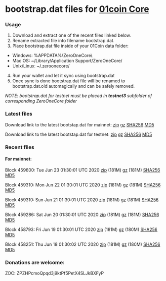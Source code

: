 # bootstrap.dat files for [01coin Core](https://01coin.io)

### Usage

1. Download and extract one of the recent files linked below.
2. Rename extracted file into filename bootstrap.dat.
3. Place bootstrap.dat file inside of your 01Coin data folder:
 - Windows: %APPDATA%\ZeroOneCore\
 - Mac OS: ~/Library/Application Support/ZeroOneCore/
 - Unix/Linux: ~/.zeroonecore/
4. Run your wallet and let it sync using bootstrap.dat
5. Once sync is done bootstrap.dat file will be renamed to bootstrap.dat.old automagically and can be safely removed.

_NOTE: bootstrap.dat for testnet must be placed in **testnet3** subfolder of corresponding ZeroOneCore folder_

### Latest files
Download link to the latest bootstap.dat for mainnet: [zip](https://files.01coin.io/mainnet/bootstrap.dat.zip) [gz](https://files.01coin.io/mainnet/bootstrap.dat.tar.gz) [SHA256](https://files.01coin.io/mainnet/sha256.txt) [MD5](https://files.01coin.io/mainnet/md5.txt)

Download link to the latest bootstap.dat for testnet: [zip](https://files.01coin.io/testnet/bootstrap.dat.zip) [gz](https://files.01coin.io/testnet/bootstrap.dat.tar.gz) [SHA256](https://files.01coin.io/testnet/sha256.txt) [MD5](https://files.01coin.io/testnet/md5.txt)

### Recent files

#### For mainnet:

Block 459600: Tue Jun 23 01:30:01 UTC 2020 [zip](https://files.01coin.io/mainnet/2020-06-23/bootstrap.dat.zip) (181M) [gz](https://files.01coin.io/mainnet/2020-06-23/bootstrap.dat.tar.gz) (181M) [SHA256](https://files.01coin.io/mainnet/2020-06-23/sha256.txt) [MD5](https://files.01coin.io/mainnet/2020-06-23/md5.txt)

Block 459310: Mon Jun 22 01:30:01 UTC 2020 [zip](https://files.01coin.io/mainnet/2020-06-22/bootstrap.dat.zip) (181M) [gz](https://files.01coin.io/mainnet/2020-06-22/bootstrap.dat.tar.gz) (181M) [SHA256](https://files.01coin.io/mainnet/2020-06-22/sha256.txt) [MD5](https://files.01coin.io/mainnet/2020-06-22/md5.txt)

Block 459310: Sun Jun 21 01:30:01 UTC 2020 [zip](https://files.01coin.io/mainnet/2020-06-21/bootstrap.dat.zip) (181M) [gz](https://files.01coin.io/mainnet/2020-06-21/bootstrap.dat.tar.gz) (181M) [SHA256](https://files.01coin.io/mainnet/2020-06-21/sha256.txt) [MD5](https://files.01coin.io/mainnet/2020-06-21/md5.txt)

Block 459286: Sat Jun 20 01:30:01 UTC 2020 [zip](https://files.01coin.io/mainnet/2020-06-20/bootstrap.dat.zip) (181M) [gz](https://files.01coin.io/mainnet/2020-06-20/bootstrap.dat.tar.gz) (181M) [SHA256](https://files.01coin.io/mainnet/2020-06-20/sha256.txt) [MD5](https://files.01coin.io/mainnet/2020-06-20/md5.txt)

Block 458793: Fri Jun 19 01:30:01 UTC 2020 [zip](https://files.01coin.io/mainnet/2020-06-19/bootstrap.dat.zip) (181M) [gz](https://files.01coin.io/mainnet/2020-06-19/bootstrap.dat.tar.gz) (180M) [SHA256](https://files.01coin.io/mainnet/2020-06-19/sha256.txt) [MD5](https://files.01coin.io/mainnet/2020-06-19/md5.txt)

Block 458251: Thu Jun 18 01:30:02 UTC 2020 [zip](https://files.01coin.io/mainnet/2020-06-18/bootstrap.dat.zip) (181M) [gz](https://files.01coin.io/mainnet/2020-06-18/bootstrap.dat.tar.gz) (180M) [SHA256](https://files.01coin.io/mainnet/2020-06-18/sha256.txt) [MD5](https://files.01coin.io/mainnet/2020-06-18/md5.txt)


### Donations are welcome:

ZOC: ZPZHPcmoQpqd3j9ktPf5PetX4SLJkBXFyP
